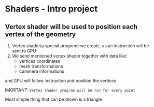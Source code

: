 # Shaders - Intro project

## Vertex shader will be used **to position each vertex** of the geometry

1. Vertex shader(a special program) we create, as an instruction will be sent to GPU
2. We send mentioned vertex shader together with data like:
   - vertices coordinates
   - mesh transformations
   - cammera informations
  
  and GPU will follow instruction and position the vertices

IMORTANT: `Vertex Shader program will be run for every point`

Most simple thing that can be drown is a triangle

